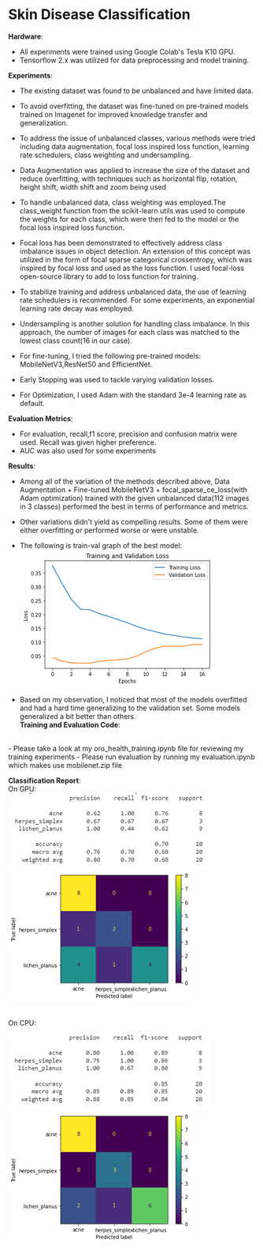 # Skin Disease Classification


**Hardware**:

- All experiments were trained using Google Colab's Tesla K10 GPU.
- Tensorflow 2.x was utilized for data preprocessing and model training.

**Experiments**:

- The existing dataset was found to be unbalanced and have limited data.
- To avoid overfitting, the dataset was fine-tuned on pre-trained models trained on Imagenet for improved knowledge transfer and generalization.
- To address the issue of unbalanced classes, various methods were tried including data augmentation, focal loss inspired loss function, learning rate schedulers, class weighting and undersampling.
- Data Augmentation was applied to increase the size of the dataset and reduce overfitting, with techniques such as horizontal flip, rotation, height shift, width shift and zoom being used
- To handle unbalanced data, class weighting was employed.The class_weight function from the scikit-learn utils was used to compute the weights for each class, which were then fed to the model or the focal loss inspired loss function.
- Focal loss has been demonstrated to effectively address class imbalance issues in object detection. An extension of this concept was utilized in the form of focal sparse categorical crossentropy, which was inspired by focal loss and used as the loss function. I used focal-loss open-source library to add to loss function for training.
- To stabilize training and address unbalanced data, the use of learning rate schedulers is recommended. For some experiments, an exponential learning rate decay was employed.
- Undersampling is another solution for handling class imbalance. In this approach, the number of images for each class was matched to the lowest class count(16 in our case).

- For fine-tuning, I tried the following pre-trained models: MobileNetV3,ResNet50 and EfficientNet.
- Early Stopping was used to tackle varying validation losses.
- For Optimization, I used Adam with the standard 3e-4 learning rate as default.

**Evaluation Metrics**:

- For evaluation, recall,f1 score, precision and confusion matrix were used. Recall was given higher preference.
- AUC was also used for some experiments

**Results**:

- Among all of the variation of the methods described above, Data Augmentation + Fine-tuned MobileNetV3 + focal_sparse_ce_loss(with Adam optimization) trained with the given unbalanced data(112 images in 3 classes) performed the best in terms of performance and metrics.
-  Other variations didn't yield as compelling results. Some of them were either overfitting or performed worse or were unstable.
- The following is train-val graph of the best model:
![train_val_graph](train_valid_graph.png)

- Based on my observation, I noticed that most of the models overfitted and had a hard time generalizing to the validation set. Some models generalized a bit better than others.<br />
**Training and Evaluation Code**:
<br />
- Please take a look at my oro_health_training.ipynb file for reviewing my training experiments
- Please run evaluation by running my evaluation.ipynb which makes use mobilenet.zip file

**Classification Report**:
<br />
On GPU: 
<br />
![Classification_report_gpu](gpu_classification_report.png)
![confusion_matrix](confusion_matrix.png)

<br />
On CPU:
<br />

![Classification_report_cpu](cpu_classification_report.png)
![confusion_matrix_cpu](cpu_confusion_matrix.png)
